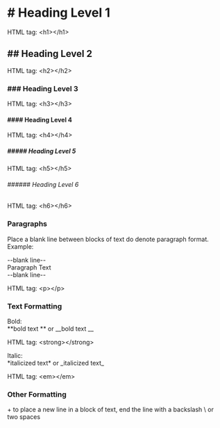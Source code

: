 # \# Heading Level 1

HTML tag: &lt;h1&gt;&lt;/h1&gt;

## \#\# Heading Level 2

HTML tag: &lt;h2&gt;&lt;/h2&gt;

### \#\#\# Heading Level 3

HTML tag: &lt;h3&gt;&lt;/h3&gt;

#### \#\#\#\# Heading Level 4

HTML tag: &lt;h4&gt;&lt;/h4&gt;

##### \#\#\#\#\# Heading Level 5

HTML tag: &lt;h5&gt;&lt;/h5&gt;

###### \#\#\#\#\#\# Heading Level 6

HTML tag: &lt;h6&gt;&lt;/h6&gt;

### Paragraphs

Place a blank line between blocks of text do denote paragraph format. Example:

--blank line--\
Paragraph Text  
--blank line--  

HTML tag: &lt;p&gt;&lt;/p&gt;

### Text Formatting

Bold:  
\*\*bold text \*\* or \_\_bold text \_\_

HTML tag: &lt;strong&gt;&lt;/strong&gt;

Italic:  
\*italicized text\* or \_italicized text\_

HTML tag: &lt;em&gt;&lt;/em&gt;



### Other Formatting

\+ to place a new line in a block of text, end the line with a backslash \\ or two spaces